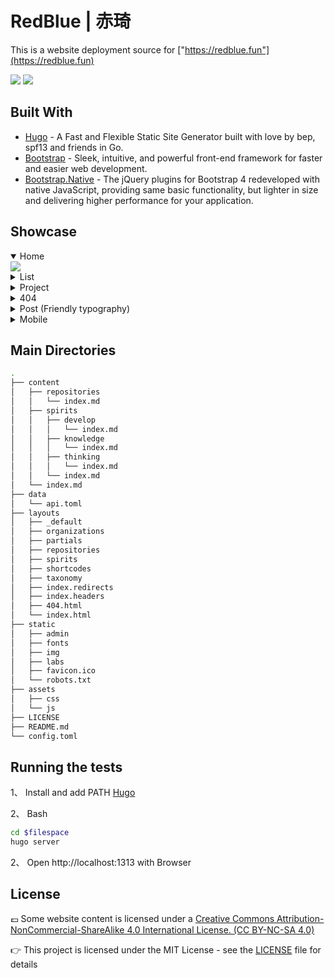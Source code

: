 # RedBlue | 赤琦

This is a website deployment source for ["https://redblue.fun"](https://redblue.fun)

![](https://img.shields.io/github/last-commit/redblue9771/redblue.svg)
![](https://img.shields.io/github/license/redblue9771/redblue.svg)

## Built With

- [Hugo](https://github.com/gohugoio/hugo) - A Fast and Flexible Static Site Generator built with love by bep, spf13 and friends in Go.
- [Bootstrap](https://github.com/twbs/bootstrap) - Sleek, intuitive, and powerful front-end framework for faster and easier web development.
- [Bootstrap.Native](https://github.com/thednp/bootstrap.native) - The jQuery plugins for Bootstrap 4 redeveloped with native JavaScript, providing same basic functionality, but lighter in size and delivering higher performance for your application.

## Showcase

<div>
    <details open>
        <summary>Home</summary>
        <img src="static/img/showcase(4).png" style="max-width:500px">
    </details>
    <details>
        <summary>List</summary>
        <img src="static/img/showcase(3).png" style="max-width:500px">
        <p><strong>↑ 此张截图有误，应该是两列式的时间轴 (：来自 Chrome 截图工具的错误……</strong></p>
    </details>
    <details>
        <summary>Project</summary>
        <img src="static/img/showcase(5).png" style="max-width:500px">
    </details>
    <details>
        <summary>404</summary>
        <img src="static/img/showcase(1).png" style="max-width:500px">
    </details>
    <details>
        <summary>Post (Friendly typography)</summary>
        <img src="static/img/showcase(5).png" style="max-width:500px">
    </details>
    <details>
        <summary>Mobile</summary>
        <img src="static/img/showcase(0).png" style="max-width:500px">
    </details>
</div>

## Main Directories

```bash
.
├── content
│   ├── repositories
│   │   └── index.md
│   ├── spirits
│   │   ├── develop
│   │   │   └── index.md
│   │   ├── knowledge
│   │   │   └── index.md
│   │   ├── thinking
│   │   │   └── index.md
│   │   └── index.md
│   └── index.md
├── data
│   └── api.toml
├── layouts
│   ├── _default
│   ├── organizations
│   ├── partials
│   ├── repositories
│   ├── spirits
│   ├── shortcodes
│   ├── taxonomy
│   ├── index.redirects
│   ├── index.headers
│   ├── 404.html
│   └── index.html
├── static
│   ├── admin
│   ├── fonts
│   ├── img
│   ├── labs
│   ├── favicon.ico
│   └── robots.txt
├── assets
│   ├── css
│   └── js
├── LICENSE
├── README.md
└── config.toml
```

## Running the tests

1、 Install and add PATH [Hugo](https://gohugo.io)

2、 Bash

```bash
cd $filespace
hugo server
```

2、 Open http://localhost:1313 with Browser

## License

💷 Some website content is licensed under a [Creative Commons Attribution-NonCommercial-ShareAlike 4.0 International License. (CC BY-NC-SA 4.0)](https://creativecommons.org/licenses/by-nc-sa/4.0/)

👉 This project is licensed under the MIT License - see the [LICENSE](LICENSE) file for details
